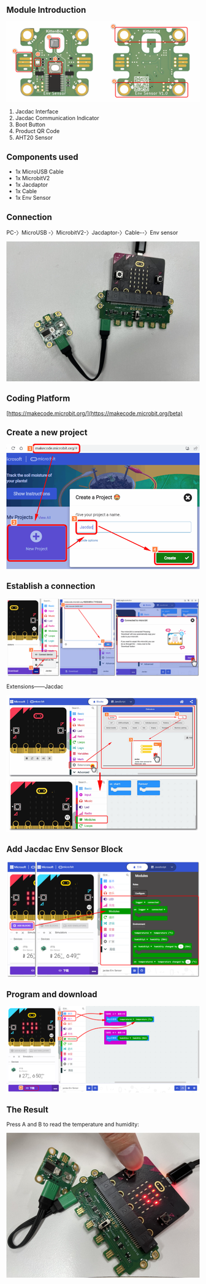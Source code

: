 ## Module Introduction

![image.png](1689162513967-e3a626ec-e917-49fe-820d-ebed9bf91ba3.png)

1. Jacdac Interface
2. Jacdac Communication Indicator
3. Boot Button
4. Product QR Code
5. AHT20 Sensor

## Components used

- 1x MicroUSB Cable
- 1x MicrobitV2
- 1x Jacdaptor
- 1x Cable
- 1x Env Sensor

## Connection

PC-〉MicroUSB -〉MicrobitV2-〉Jacdaptor-〉Cable--〉Env sensor

![image.png](1689235549354-cb771c17-de01-4fe1-987e-026e9e8e472a.png)


## Coding Platform

[https://makecode.microbit.org/](https://makecode.microbit.org/beta)

## Create a new project

![jacdac05.png](1655889196823-7737c461-b942-43e7-85e8-d36579c1eedd.png)

## Establish a connection

![webUSB.png](1654764235950-bcac15b3-d541-45e1-85cd-fb513f76a2e9.png)

Extensions——Jacdac

![jacdac扩展.png](1654764679183-85a74500-61e1-45f0-a497-a97afe749b58.png)

## Add Jacdac Env Sensor Block

![image.png](1689236776447-e5e6b06e-c2e0-411d-b05a-1d57a0352503.png)

## Program and download

![image.png](1689236992289-209a5841-b758-43d0-8735-07491cc4bd9d.png)

## The Result

Press A and B to read the temperature and humidity:

![dcd5c8c029a768c4cfec776bea6d1f8c.jpg](1689237442257-e13eea72-c4d2-455a-8e1e-eec6189bc8ce.jpeg)
